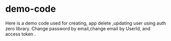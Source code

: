 # demo-code
Here is a demo code used for creating, app delete ,updating user using auth zero library.
Change password by email,change email by UserId, and access token .
